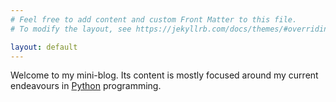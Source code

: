 ```yaml
---
# Feel free to add content and custom Front Matter to this file.
# To modify the layout, see https://jekyllrb.com/docs/themes/#overriding-theme-defaults

layout: default
---
```


Welcome to my mini-blog. Its content is mostly focused around my current
endeavours in [Python][Python] programming.

[Python]: https://www.python.org/
